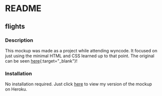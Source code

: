 
# README 

## flights

### Description

This mockup was made as a project while attending wyncode. It focused on just using the minimal HTML and CSS learned up to that point. 
The original can be seen [here](https://s3.amazonaws.com/f.cl.ly/items/1Q471c1T0X0v2z1w3n0F/list-ui.png?v=720e73ce){:target="_blank"}!

### Installation 

 No installation required. Just click [here](https://fast-hollows-54235.herokuapp.com/) to view my version of the mockup on Heroku. 
